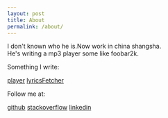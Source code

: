 ```yaml
---
layout: post 
title: About
permalink: /about/
---
```


I don't known who he is.Now work in china shangsha.  
He's writing a mp3 player some like foobar2k.  

Something I write:  

[player](../player)		[lyricsFetcher](../lyricsFetcher)  

Follow me at:  

[github](https://github.com/liaogang)		[stackoverflow](http://stackoverflow.com/users/1346064/liaogang)		[linkedin](http://www.linkedin.com/profile/view?id=392355549&trk=nav_responsive_tab_profile_pic)  

